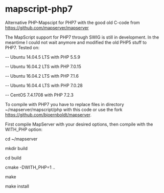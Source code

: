 # mapscript-php7
Alternative PHP-Mapscipt for PHP7 with the good old C-code from https://github.com/mapserver/mapserver

The MapScript support for PHP7 through SWIG is still in development. In the meantime I could not wait anymore and modified the old PHP5 stuff to PHP7. Tested on:

-- Ubuntu 14.04.5 LTS with PHP 5.5.9

-- Ubuntu 16.04.2 LTS with PHP 7.0.15

-- Ubuntu 16.04.2 LTS with PHP 7.1.6

-- Ubuntu 16.04.4 LTS with PHP 7.0.28

-- CentOS 7.4.1708 with PHP 7.2.3

To compile with PHP7 you have to replace files in directory ~/mapserver/mapscript/php with this code or use the fork https://github.com/bjoernboldt/mapserver.

First compile MapServer with your desired options, then compile with the WITH_PHP option:

cd ~/mapserver

mkdir build

cd build

cmake -DWITH_PHP=1 ..

make

make install

